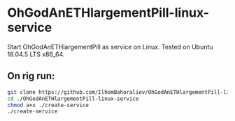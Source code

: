 # OhGodAnETHlargementPill-linux-service
Start OhGodAnETHlargementPill as service on Linux.
Tested on Ubuntu 18.04.5 LTS x86_64.

## On rig run:
```bash
git clone https://github.com/IlhomBahoraliev/OhGodAnETHlargementPill-linux-service.git
cd ./OhGodAnETHlargementPill-linux-service
chmod a+x ./create-service
./create-service
```
